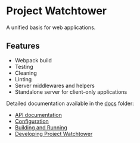 # Project Watchtower

A unified basis for web applications.

## Features

* Webpack build
* Testing
* Cleaning
* Linting
* Server middlewares and helpers
* Standalone server for client-only applications

Detailed documentation available in the [docs](./docs) folder:

* [API documentation](./docs/api.md)
* [Configuration](./docs/config.md)
* [Building and Running](./docs/build.md)
* [Developing Project Watchtower](./docs/development.md)
